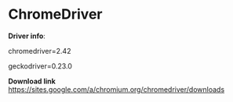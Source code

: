 # ChromeDriver

**Driver info**:

chromedriver=2.42

geckodriver=0.23.0

**Download link**
https://sites.google.com/a/chromium.org/chromedriver/downloads

